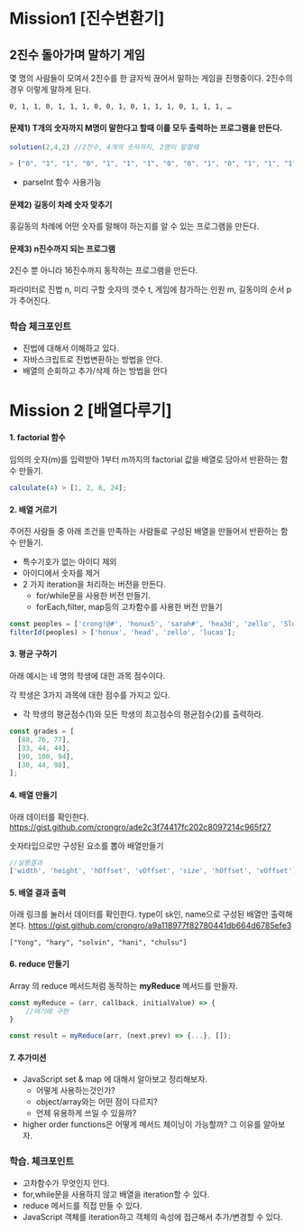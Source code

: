 # Mission1 [진수변환기]

## 2진수 돌아가며 말하기 게임

몇 명의 사람들이 모여서 2진수를 한 글자씩 끊어서 말하는 게임을 진행중이다.
2진수의 경우 이렇게 말하게 된다.

```
0, 1, 1, 0, 1, 1, 1, 0, 0, 1, 0, 1, 1, 1, 0, 1, 1, 1, …
```

#### 문제1) T개의 숫자까지 M명이 말한다고 할때 이를 모두 출력하는 프로그램을 만든다.

```javascript
solution(2,4,2) //2진수, 4개의 숫자까지, 2명이 말할때

> ["0", "1", "1", "0", "1", "1", "1", "0", "0", "1", "0", "1", "1", "1", "0", "1", "1", "1"]
```

- parseInt 함수 사용가능

#### 문제2) 길동이 차례 숫자 맞추기

홍길동의 차례에 어떤 숫자를 말해야 하는지를 알 수 있는 프로그램을 만든다.

#### 문제3) n진수까지 되는 프로그램

2진수 뿐 아니라 16진수까지 동작하는 프로그램을 만든다.

파라미터로 진법 n, 미리 구할 숫자의 갯수 t, 게임에 참가하는 인원 m, 길동이의 순서 p 가 주어진다.

### 학습 체크포인트

- 진법에 대해서 이해하고 있다.
- 자바스크립트로 진법변환하는 방법을 안다.
- 배열의 순회하고 추가/삭제 하는 방법을 안다

  

# Mission 2 [배열다루기]

#### 1. factorial 함수

임의의 숫자(m)를 입력받아 1부터 m까지의 factorial 값을 배열로 담아서 반환하는 함수 만들기.

```javascript
calculate(4) > [1, 2, 6, 24];
```

#### 2. 배열 거르기

주어진 사람들 중 아래 조건을 만족하는 사람들로 구성된 배열을 만들어서 반환하는 함수 만들기.

- 특수기호가 없는 아이디 제외
- 아이디에서 숫자를 제거
- 2 가지 iteration을 처리하는 버전을 만든다.
  - for/while문을 사용한 버전 만들기.
  - forEach,filter, map등의 고차함수를 사용한 버전 만들기

```javascript
const peoples = ['crong!@#', 'honux5', 'sarah#', 'hea3d', 'zello', '5lucas'];
filterId(peoples) > ['honux', 'head', 'zello', 'lucas'];
```

#### 3. 평균 구하기

아래 예시는 네 명의 학생에 대한 과목 점수이다.

각 학생은 3가지 과목에 대한 점수를 가지고 있다.

- 각 학생의 평균점수(1)와 모든 학생의 최고점수의 평균점수(2)를 출력하라.

```javascript
const grades = [
  [88, 76, 77],
  [33, 44, 44],
  [90, 100, 94],
  [30, 44, 98],
];
```

#### 4. 배열 만들기

아래 데이터를 확인한다.
https://gist.github.com/crongro/ade2c3f74417fc202c8097214c965f27

숫자타입으로만 구성된 요소를 뽑아 배열만들기

```javascript
//실행결과
['width', 'height', 'hOffset', 'vOffset', 'size', 'hOffset', 'vOffset'];
```

#### 5. 배열 결과 출력

아래 링크를 눌러서 데이터를 확인한다.
type이 sk인, name으로 구성된 배열만 출력해본다.
https://gist.github.com/crongro/a9a118977f82780441db664d6785efe3

```
["Yong", "hary", "solvin", "hani", "chulsu"]
```

#### 6. reduce 만들기

Array 의 reduce 메서드처럼 동작하는 **myReduce** 메서드를 만들자.

```javascript
const myReduce = (arr, callback, initialValue) => {
    //여기에 구현
}

const result = myReduce(arr, (next,prev) => {...}, []);
```

#### 7. 추가미션

- JavaScript set & map 에 대해서 알아보고 정리해보자.
  - 어떻게 사용하는것인가?
  - object/array와는 어떤 점이 다르지?
  - 언제 유용하게 쓰일 수 있을까?
- higher order functions은 어떻게 메서드 체이닝이 가능할까? 그 이유를 알아보자.

### 학습. 체크포인트

- 고차함수가 무엇인지 안다.
- for,while문을 사용하지 않고 배열을 iteration할 수 있다.
- reduce 메서드를 직접 만들 수 있다.
- JavaScript 객체를 iteration하고 객체의 속성에 접근해서 추가/변경할 수 있다.
